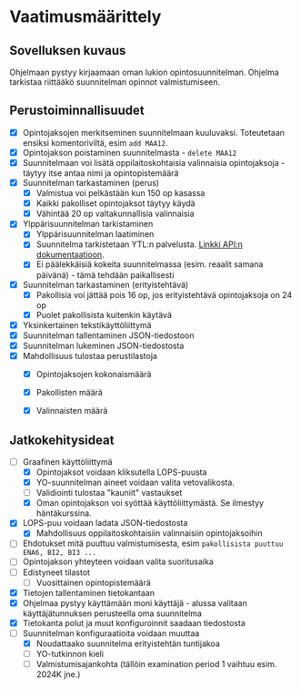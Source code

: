 # Vaatimusmäärittely

## Sovelluksen kuvaus

Ohjelmaan pystyy kirjaamaan oman lukion opintosuunnitelman. Ohjelma tarkistaa riittääkö suunnitelman opinnot valmistumiseen. 

## Perustoiminnallisuudet

- [x] Opintojaksojen merkitseminen suunnitelmaan kuuluvaksi. Toteutetaan ensiksi komentoriviltä, esim `add MAA12`.
- [x] Opintojakson poistaminen suunnitelmasta - `delete MAA12`
- [x] Suunnitelmaan voi lisätä oppilaitoskohtaisia valinnaisia opintojaksoja - täytyy itse antaa nimi ja opintopistemäärä
- [x] Suunnitelman tarkastaminen (perus)
    - [x] Valmistua voi pelkästään kun 150 op kasassa
    - [x] Kaikki pakolliset opintojaksot täytyy käydä
    - [x] Vähintää 20 op valtakunnallisia valinnaisia
- [x] Ylppärisuunnitelman tarkistaminen
    - [x] Ylppärisuunnitelman laatiminen    
    - [x] Suunnitelma tarkistetaan YTL:n palvelusta. [Linkki API:n dokumentaatioon](https://ilmo.ylioppilastutkinto.fi/v1/api-docs/).
    - [x] Ei päälekkäisiä kokeita suunnitelmassa (esim. reaalit samana päivänä) - tämä tehdään paikallisesti
- [x] Suunnitelman tarkastaminen (erityistehtävä)
    - [x] Pakollisia voi jättää pois 16 op, jos erityistehtävä opintojaksoja on 24 op
    - [x] Puolet pakollisista kuitenkin käytävä
- [x] Yksinkertainen tekstikäyttöliittymä
- [x] Suunnitelman tallentaminen JSON-tiedostoon
- [x] Suunnitelman lukeminen JSON-tiedostosta
- [x] Mahdollisuus tulostaa perustilastoja
    - [x] Opintojaksojen kokonaismäärä
    - [x] Pakollisten määrä
    - [x] Valinnaisten määrä


## Jatkokehitysideat

- [ ] Graafinen käyttöliittymä
    - [x] Opintojaksot voidaan kliksutella LOPS-puusta
    - [x] YO-suunnitelman aineet voidaan valita vetovalikosta.
    - [ ] Validiointi tulostaa "kauniit" vastaukset 
    - [x] Oman opintojakson voi syöttää käyttöliittymästä. Se ilmestyy häntäkurssina.
- [x] LOPS-puu voidaan ladata JSON-tiedostosta
    - [x] Mahdollisuus oppilaitoskohtaisiin valinnaisiin opintojaksoihin
- [ ] Ehdotukset mitä puuttuu valmistumisesta, esim `pakollisista puuttuu ENA6, BI2, BI3 ...`
- [ ] Opintojakson yhteyteen voidaan valita suoritusaika
- [ ] Edistyneet tilastot
    - [ ] Vuosittainen opintopistemäärä
- [x] Tietojen tallentaminen tietokantaan
- [x] Ohjelmaa pystyy käyttämään moni käyttäjä - alussa valitaan käyttäjätunnuksen perusteella oma suunnitelma
- [x] Tietokanta polut ja muut konfiguroinnit saadaan tiedostosta
- [ ] Suunnitelman konfiguraatioita voidaan muuttaa
    - [x] Noudattaako suunnitelma erityistehtän tuntijakoa
    - [ ] YO-tutkinnon kieli
    - [ ] Valmistumisajankohta (tällöin examination period 1 vaihtuu esim. 2024K jne.)
